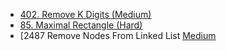 - [402. Remove K Digits (Medium)](../Year/2024/April/402_Remove_K_Digits_(Medium).cpp)
- [85. Maximal Rectangle (Hard)](../Year/2024/April/85_Maximal_Rectangle_(Hard).cpp)
- [2487 Remove Nodes From Linked List [Medium](../Year/2024/May/2487_Remove_Nodes_From_Linked_List_(Medium).cpp)
